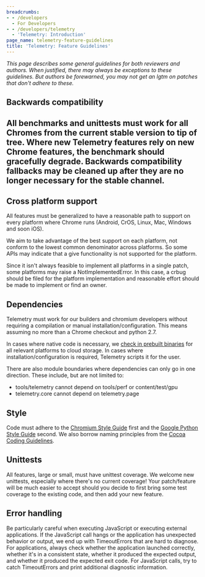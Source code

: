 ```yaml
---
breadcrumbs:
- - /developers
  - For Developers
- - /developers/telemetry
  - 'Telemetry: Introduction'
page_name: telemetry-feature-guidelines
title: 'Telemetry: Feature Guidelines'
---
```


*This page describes some general guidelines for both reviewers and authors.
When justified, there may always be exceptions to these guidelines. But authors
be forewarned, you may not get an lgtm on patches that don't adhere to these.*

## Backwards compatibility

## All benchmarks and unittests must work for all Chromes from the current stable version to tip of tree. Where new Telemetry features rely on new Chrome features, the benchmark should gracefully degrade. Backwards compatibility fallbacks may be cleaned up after they are no longer necessary for the stable channel.

## Cross platform support

All features must be generalized to have a reasonable path to support on every
platform where Chrome runs (Android, CrOS, Linux, Mac, Windows and soon iOS).

We aim to take advantage of the best support on each platform, not conform to
the lowest common denominator across platforms. So some APIs may indicate that a
give functionality is not supported for the platform.

Since it isn't always feasible to implement all platforms in a single patch,
some platforms may raise a NotImplementedError. In this case, a crbug should be
filed for the platform implementation and reasonable effort should be made to
implement or find an owner.

## Dependencies

Telemetry must work for our builders and chromium developers without requiring a
compilation or manual installation/configuration. This means assuming no more
than a Chrome checkout and python 2.7.

In cases where native code is necessary, we [check in prebuilt
binaries](/developers/telemetry/upload_to_cloud_storage) for all relevant
platforms to cloud storage. In cases where installation/configuration is
required, Telemetry scripts it for the user.

There are also module boundaries where dependencies can only go in one
direction. These include, but are not limited to:

*   tools/telemetry cannot depend on tools/perf or content/test/gpu
*   telemetry.core cannot depend on telemetry.page

## Style

Code must adhere to the [Chromium Style Guide](/developers/coding-style) first
and the [Google Python Style
Guide](http://google-styleguide.googlecode.com/svn/trunk/pyguide.html) second.
We also borrow naming principles from the [Cocoa Coding
Guidelines](https://developer.apple.com/library/mac/documentation/Cocoa/Conceptual/CodingGuidelines/Articles/NamingBasics.html).

## Unittests

All features, large or small, must have unittest coverage. We welcome new
unittests, especially where there's no current coverage! Your patch/feature will
be much easier to accept should you decide to first bring some test coverage to
the existing code, and then add your new feature.

## Error handling

Be particularly careful when executing JavaScript or executing external
applications. If the JavaScript call hangs or the application has unexpected
behavior or output, we end up with TimeoutErrors that are hard to diagnose. For
applications, always check whether the application launched correctly, whether
it's in a consistent state, whether it produced the expected output, and whether
it produced the expected exit code. For JavaScript calls, try to catch
TimeoutErrors and print additional diagnostic information.
